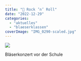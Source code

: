 ```yaml
---
title: "🎺 Rock ’n’ Roll"
date: "2022-12-29"
categories: 
  - "aktuelles"
  - "blaeserklassen"
coverImage: "IMG_0290-scaled.jpg"
---
```


[![](IMG_0290-768x1024.jpg)](https://volksschule-partenkirchen.de/wp-content/uploads/IMG_0290-scaled.jpg)

Bläserkonzert vor der Schule
